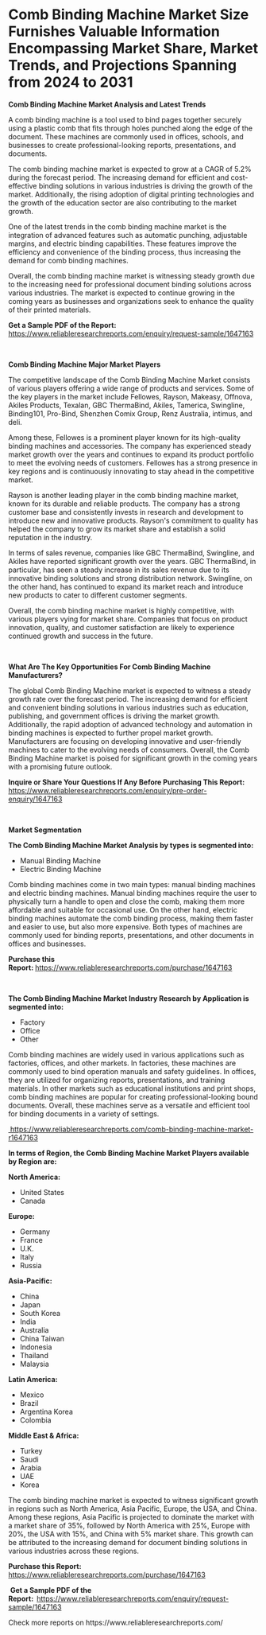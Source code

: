 <p><h1>Comb Binding Machine Market Size Furnishes Valuable Information Encompassing Market Share, Market Trends, and Projections Spanning from 2024 to 2031</h1></p><p><strong>Comb Binding Machine Market Analysis and Latest Trends</strong></p>
<p><p>A comb binding machine is a tool used to bind pages together securely using a plastic comb that fits through holes punched along the edge of the document. These machines are commonly used in offices, schools, and businesses to create professional-looking reports, presentations, and documents.</p><p>The comb binding machine market is expected to grow at a CAGR of 5.2% during the forecast period. The increasing demand for efficient and cost-effective binding solutions in various industries is driving the growth of the market. Additionally, the rising adoption of digital printing technologies and the growth of the education sector are also contributing to the market growth.</p><p>One of the latest trends in the comb binding machine market is the integration of advanced features such as automatic punching, adjustable margins, and electric binding capabilities. These features improve the efficiency and convenience of the binding process, thus increasing the demand for comb binding machines.</p><p>Overall, the comb binding machine market is witnessing steady growth due to the increasing need for professional document binding solutions across various industries. The market is expected to continue growing in the coming years as businesses and organizations seek to enhance the quality of their printed materials.</p></p>
<p><strong>Get a Sample PDF of the Report:&nbsp;</strong> <a href="https://www.reliableresearchreports.com/enquiry/request-sample/1647163">https://www.reliableresearchreports.com/enquiry/request-sample/1647163</a></p>
<p>&nbsp;</p>
<p><strong>Comb Binding Machine Major Market Players</strong></p>
<p><p>The competitive landscape of the Comb Binding Machine Market consists of various players offering a wide range of products and services. Some of the key players in the market include Fellowes, Rayson, Makeasy, Offnova, Akiles Products, Texalan, GBC ThermaBind, Akiles, Tamerica, Swingline, Binding101, Pro-Bind, Shenzhen Comix Group, Renz Australia, intimus, and deli.</p><p>Among these, Fellowes is a prominent player known for its high-quality binding machines and accessories. The company has experienced steady market growth over the years and continues to expand its product portfolio to meet the evolving needs of customers. Fellowes has a strong presence in key regions and is continuously innovating to stay ahead in the competitive market.</p><p>Rayson is another leading player in the comb binding machine market, known for its durable and reliable products. The company has a strong customer base and consistently invests in research and development to introduce new and innovative products. Rayson's commitment to quality has helped the company to grow its market share and establish a solid reputation in the industry.</p><p>In terms of sales revenue, companies like GBC ThermaBind, Swingline, and Akiles have reported significant growth over the years. GBC ThermaBind, in particular, has seen a steady increase in its sales revenue due to its innovative binding solutions and strong distribution network. Swingline, on the other hand, has continued to expand its market reach and introduce new products to cater to different customer segments.</p><p>Overall, the comb binding machine market is highly competitive, with various players vying for market share. Companies that focus on product innovation, quality, and customer satisfaction are likely to experience continued growth and success in the future.</p></p>
<p>&nbsp;</p>
<p><strong>What Are The Key Opportunities For Comb Binding Machine Manufacturers?</strong></p>
<p><p>The global Comb Binding Machine market is expected to witness a steady growth rate over the forecast period. The increasing demand for efficient and convenient binding solutions in various industries such as education, publishing, and government offices is driving the market growth. Additionally, the rapid adoption of advanced technology and automation in binding machines is expected to further propel market growth. Manufacturers are focusing on developing innovative and user-friendly machines to cater to the evolving needs of consumers. Overall, the Comb Binding Machine market is poised for significant growth in the coming years with a promising future outlook.</p></p>
<p><strong>Inquire or Share Your Questions If Any Before Purchasing This Report:</strong> <a href="https://www.reliableresearchreports.com/enquiry/pre-order-enquiry/1647163">https://www.reliableresearchreports.com/enquiry/pre-order-enquiry/1647163</a></p>
<p>&nbsp;</p>
<p><strong>Market Segmentation</strong></p>
<p><strong>The Comb Binding Machine Market Analysis by types is segmented into:</strong></p>
<p><ul><li>Manual Binding Machine</li><li>Electric Binding Machine</li></ul></p>
<p><p>Comb binding machines come in two main types: manual binding machines and electric binding machines. Manual binding machines require the user to physically turn a handle to open and close the comb, making them more affordable and suitable for occasional use. On the other hand, electric binding machines automate the comb binding process, making them faster and easier to use, but also more expensive. Both types of machines are commonly used for binding reports, presentations, and other documents in offices and businesses.</p></p>
<p><strong>Purchase this Report:&nbsp;</strong><a href="https://www.reliableresearchreports.com/purchase/1647163">https://www.reliableresearchreports.com/purchase/1647163</a></p>
<p>&nbsp;</p>
<p><strong>The Comb Binding Machine Market Industry Research by Application is segmented into:</strong></p>
<p><ul><li>Factory</li><li>Office</li><li>Other</li></ul></p>
<p><p>Comb binding machines are widely used in various applications such as factories, offices, and other markets. In factories, these machines are commonly used to bind operation manuals and safety guidelines. In offices, they are utilized for organizing reports, presentations, and training materials. In other markets such as educational institutions and print shops, comb binding machines are popular for creating professional-looking bound documents. Overall, these machines serve as a versatile and efficient tool for binding documents in a variety of settings.</p></p>
<p><a href="https://www.reliableresearchreports.com/comb-binding-machine-market-r1647163">&nbsp;https://www.reliableresearchreports.com/comb-binding-machine-market-r1647163</a></p>
<p><strong>In terms of Region, the Comb Binding Machine Market Players available by Region are:</strong></p>
<p>
    <p> <strong> North America: </strong>
        <ul>
            <li>United States</li>
            <li>Canada</li>
        </ul>
        </p> 
    <p> <strong> Europe: </strong>
        <ul>
            <li>Germany</li>
            <li>France</li>
            <li>U.K.</li>
            <li>Italy</li>
            <li>Russia</li>
        </ul>
        </p> 
    <p> <strong> Asia-Pacific: </strong>
        <ul>
            <li>China</li>
            <li>Japan</li>
            <li>South Korea</li>
            <li>India</li>
            <li>Australia</li>
            <li>China Taiwan</li>
            <li>Indonesia</li>
            <li>Thailand</li>
            <li>Malaysia</li>
        </ul>
        </p> 
    <p> <strong> Latin America: </strong>
        <ul>
            <li>Mexico</li>
            <li>Brazil</li>
            <li>Argentina Korea</li>
            <li>Colombia</li>
        </ul>
        </p> 
    <p> <strong> Middle East & Africa: </strong>
        <ul>
            <li>Turkey</li>
            <li>Saudi</li>
            <li>Arabia</li>
            <li>UAE</li>
            <li>Korea</li>
        </ul>
    </p>
    </p>
<p><p>The comb binding machine market is expected to witness significant growth in regions such as North America, Asia Pacific, Europe, the USA, and China. Among these regions, Asia Pacific is projected to dominate the market with a market share of 35%, followed by North America with 25%, Europe with 20%, the USA with 15%, and China with 5% market share. This growth can be attributed to the increasing demand for document binding solutions in various industries across these regions.</p></p>
<p><strong>Purchase this Report: </strong><a href="https://www.reliableresearchreports.com/purchase/1647163">https://www.reliableresearchreports.com/purchase/1647163</a></p>
<p>&nbsp;<strong>Get a Sample PDF of the Report:&nbsp;&nbsp;</strong><a href="https://www.reliableresearchreports.com/enquiry/request-sample/1647163">https://www.reliableresearchreports.com/enquiry/request-sample/1647163</a></p>
<p><strong></strong></p>
<p>Check more reports on https://www.reliableresearchreports.com/</p>